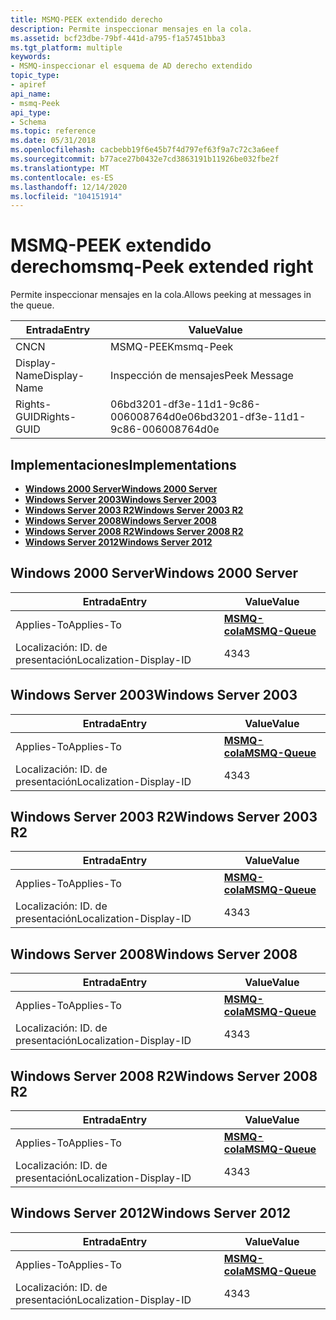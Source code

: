 ```yaml
---
title: MSMQ-PEEK extendido derecho
description: Permite inspeccionar mensajes en la cola.
ms.assetid: bcf23dbe-79bf-441d-a795-f1a57451bba3
ms.tgt_platform: multiple
keywords:
- MSMQ-inspeccionar el esquema de AD derecho extendido
topic_type:
- apiref
api_name:
- msmq-Peek
api_type:
- Schema
ms.topic: reference
ms.date: 05/31/2018
ms.openlocfilehash: cacbebb19f6e45b7f4d797ef63f9a7c72c3a6eef
ms.sourcegitcommit: b77ace27b0432e7cd3863191b11926be032fbe2f
ms.translationtype: MT
ms.contentlocale: es-ES
ms.lasthandoff: 12/14/2020
ms.locfileid: "104151914"
---
```

# <a name="msmq-peek-extended-right"></a><span data-ttu-id="1b775-104">MSMQ-PEEK extendido derecho</span><span class="sxs-lookup"><span data-stu-id="1b775-104">msmq-Peek extended right</span></span>

<span data-ttu-id="1b775-105">Permite inspeccionar mensajes en la cola.</span><span class="sxs-lookup"><span data-stu-id="1b775-105">Allows peeking at messages in the queue.</span></span>



| <span data-ttu-id="1b775-106">Entrada</span><span class="sxs-lookup"><span data-stu-id="1b775-106">Entry</span></span> | <span data-ttu-id="1b775-107">Value</span><span class="sxs-lookup"><span data-stu-id="1b775-107">Value</span></span> |
|--------------|--------------------------------------|
| <span data-ttu-id="1b775-108">CN</span><span class="sxs-lookup"><span data-stu-id="1b775-108">CN</span></span>           | <span data-ttu-id="1b775-109">MSMQ-PEEK</span><span class="sxs-lookup"><span data-stu-id="1b775-109">msmq-Peek</span></span>                            |
| <span data-ttu-id="1b775-110">Display-Name</span><span class="sxs-lookup"><span data-stu-id="1b775-110">Display-Name</span></span> | <span data-ttu-id="1b775-111">Inspección de mensajes</span><span class="sxs-lookup"><span data-stu-id="1b775-111">Peek Message</span></span>                         |
| <span data-ttu-id="1b775-112">Rights-GUID</span><span class="sxs-lookup"><span data-stu-id="1b775-112">Rights-GUID</span></span>  | <span data-ttu-id="1b775-113">06bd3201-df3e-11d1-9c86-006008764d0e</span><span class="sxs-lookup"><span data-stu-id="1b775-113">06bd3201-df3e-11d1-9c86-006008764d0e</span></span> |



## <a name="implementations"></a><span data-ttu-id="1b775-114">Implementaciones</span><span class="sxs-lookup"><span data-stu-id="1b775-114">Implementations</span></span>

-   [<span data-ttu-id="1b775-115">**Windows 2000 Server**</span><span class="sxs-lookup"><span data-stu-id="1b775-115">**Windows 2000 Server**</span></span>](#windows-2000-server)
-   [<span data-ttu-id="1b775-116">**Windows Server 2003**</span><span class="sxs-lookup"><span data-stu-id="1b775-116">**Windows Server 2003**</span></span>](#windows-server-2003)
-   [<span data-ttu-id="1b775-117">**Windows Server 2003 R2**</span><span class="sxs-lookup"><span data-stu-id="1b775-117">**Windows Server 2003 R2**</span></span>](#windows-server-2003-r2)
-   [<span data-ttu-id="1b775-118">**Windows Server 2008**</span><span class="sxs-lookup"><span data-stu-id="1b775-118">**Windows Server 2008**</span></span>](#windows-server-2008)
-   [<span data-ttu-id="1b775-119">**Windows Server 2008 R2**</span><span class="sxs-lookup"><span data-stu-id="1b775-119">**Windows Server 2008 R2**</span></span>](#windows-server-2008-r2)
-   [<span data-ttu-id="1b775-120">**Windows Server 2012**</span><span class="sxs-lookup"><span data-stu-id="1b775-120">**Windows Server 2012**</span></span>](#windows-server-2012)

## <a name="windows-2000-server"></a><span data-ttu-id="1b775-121">Windows 2000 Server</span><span class="sxs-lookup"><span data-stu-id="1b775-121">Windows 2000 Server</span></span>



| <span data-ttu-id="1b775-122">Entrada</span><span class="sxs-lookup"><span data-stu-id="1b775-122">Entry</span></span> | <span data-ttu-id="1b775-123">Value</span><span class="sxs-lookup"><span data-stu-id="1b775-123">Value</span></span> |
|-------------------------|----------------------------------------------|
| <span data-ttu-id="1b775-124">Applies-To</span><span class="sxs-lookup"><span data-stu-id="1b775-124">Applies-To</span></span>              | [<span data-ttu-id="1b775-125">**MSMQ-cola**</span><span class="sxs-lookup"><span data-stu-id="1b775-125">**MSMQ-Queue**</span></span>](c-msmqqueue.md)<br/> |
| <span data-ttu-id="1b775-126">Localización: ID. de presentación</span><span class="sxs-lookup"><span data-stu-id="1b775-126">Localization-Display-ID</span></span> | <span data-ttu-id="1b775-127">43</span><span class="sxs-lookup"><span data-stu-id="1b775-127">43</span></span>                                           |



## <a name="windows-server-2003"></a><span data-ttu-id="1b775-128">Windows Server 2003</span><span class="sxs-lookup"><span data-stu-id="1b775-128">Windows Server 2003</span></span>



| <span data-ttu-id="1b775-129">Entrada</span><span class="sxs-lookup"><span data-stu-id="1b775-129">Entry</span></span> | <span data-ttu-id="1b775-130">Value</span><span class="sxs-lookup"><span data-stu-id="1b775-130">Value</span></span> |
|-------------------------|----------------------------------------------|
| <span data-ttu-id="1b775-131">Applies-To</span><span class="sxs-lookup"><span data-stu-id="1b775-131">Applies-To</span></span>              | [<span data-ttu-id="1b775-132">**MSMQ-cola**</span><span class="sxs-lookup"><span data-stu-id="1b775-132">**MSMQ-Queue**</span></span>](c-msmqqueue.md)<br/> |
| <span data-ttu-id="1b775-133">Localización: ID. de presentación</span><span class="sxs-lookup"><span data-stu-id="1b775-133">Localization-Display-ID</span></span> | <span data-ttu-id="1b775-134">43</span><span class="sxs-lookup"><span data-stu-id="1b775-134">43</span></span>                                           |



## <a name="windows-server-2003-r2"></a><span data-ttu-id="1b775-135">Windows Server 2003 R2</span><span class="sxs-lookup"><span data-stu-id="1b775-135">Windows Server 2003 R2</span></span>



| <span data-ttu-id="1b775-136">Entrada</span><span class="sxs-lookup"><span data-stu-id="1b775-136">Entry</span></span> | <span data-ttu-id="1b775-137">Value</span><span class="sxs-lookup"><span data-stu-id="1b775-137">Value</span></span> |
|-------------------------|----------------------------------------------|
| <span data-ttu-id="1b775-138">Applies-To</span><span class="sxs-lookup"><span data-stu-id="1b775-138">Applies-To</span></span>              | [<span data-ttu-id="1b775-139">**MSMQ-cola**</span><span class="sxs-lookup"><span data-stu-id="1b775-139">**MSMQ-Queue**</span></span>](c-msmqqueue.md)<br/> |
| <span data-ttu-id="1b775-140">Localización: ID. de presentación</span><span class="sxs-lookup"><span data-stu-id="1b775-140">Localization-Display-ID</span></span> | <span data-ttu-id="1b775-141">43</span><span class="sxs-lookup"><span data-stu-id="1b775-141">43</span></span>                                           |



## <a name="windows-server-2008"></a><span data-ttu-id="1b775-142">Windows Server 2008</span><span class="sxs-lookup"><span data-stu-id="1b775-142">Windows Server 2008</span></span>



| <span data-ttu-id="1b775-143">Entrada</span><span class="sxs-lookup"><span data-stu-id="1b775-143">Entry</span></span> | <span data-ttu-id="1b775-144">Value</span><span class="sxs-lookup"><span data-stu-id="1b775-144">Value</span></span> |
|-------------------------|----------------------------------------------|
| <span data-ttu-id="1b775-145">Applies-To</span><span class="sxs-lookup"><span data-stu-id="1b775-145">Applies-To</span></span>              | [<span data-ttu-id="1b775-146">**MSMQ-cola**</span><span class="sxs-lookup"><span data-stu-id="1b775-146">**MSMQ-Queue**</span></span>](c-msmqqueue.md)<br/> |
| <span data-ttu-id="1b775-147">Localización: ID. de presentación</span><span class="sxs-lookup"><span data-stu-id="1b775-147">Localization-Display-ID</span></span> | <span data-ttu-id="1b775-148">43</span><span class="sxs-lookup"><span data-stu-id="1b775-148">43</span></span>                                           |



## <a name="windows-server-2008-r2"></a><span data-ttu-id="1b775-149">Windows Server 2008 R2</span><span class="sxs-lookup"><span data-stu-id="1b775-149">Windows Server 2008 R2</span></span>



| <span data-ttu-id="1b775-150">Entrada</span><span class="sxs-lookup"><span data-stu-id="1b775-150">Entry</span></span> | <span data-ttu-id="1b775-151">Value</span><span class="sxs-lookup"><span data-stu-id="1b775-151">Value</span></span> |
|-------------------------|----------------------------------------------|
| <span data-ttu-id="1b775-152">Applies-To</span><span class="sxs-lookup"><span data-stu-id="1b775-152">Applies-To</span></span>              | [<span data-ttu-id="1b775-153">**MSMQ-cola**</span><span class="sxs-lookup"><span data-stu-id="1b775-153">**MSMQ-Queue**</span></span>](c-msmqqueue.md)<br/> |
| <span data-ttu-id="1b775-154">Localización: ID. de presentación</span><span class="sxs-lookup"><span data-stu-id="1b775-154">Localization-Display-ID</span></span> | <span data-ttu-id="1b775-155">43</span><span class="sxs-lookup"><span data-stu-id="1b775-155">43</span></span>                                           |



## <a name="windows-server-2012"></a><span data-ttu-id="1b775-156">Windows Server 2012</span><span class="sxs-lookup"><span data-stu-id="1b775-156">Windows Server 2012</span></span>



| <span data-ttu-id="1b775-157">Entrada</span><span class="sxs-lookup"><span data-stu-id="1b775-157">Entry</span></span> | <span data-ttu-id="1b775-158">Value</span><span class="sxs-lookup"><span data-stu-id="1b775-158">Value</span></span> |
|-------------------------|----------------------------------------------|
| <span data-ttu-id="1b775-159">Applies-To</span><span class="sxs-lookup"><span data-stu-id="1b775-159">Applies-To</span></span>              | [<span data-ttu-id="1b775-160">**MSMQ-cola**</span><span class="sxs-lookup"><span data-stu-id="1b775-160">**MSMQ-Queue**</span></span>](c-msmqqueue.md)<br/> |
| <span data-ttu-id="1b775-161">Localización: ID. de presentación</span><span class="sxs-lookup"><span data-stu-id="1b775-161">Localization-Display-ID</span></span> | <span data-ttu-id="1b775-162">43</span><span class="sxs-lookup"><span data-stu-id="1b775-162">43</span></span>                                           |



 

 





